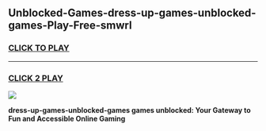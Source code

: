 
## Unblocked-Games-dress-up-games-unblocked-games-Play-Free-smwrl
<h3>
<a href="https://premium76.site?title=dress-up-games-unblocked-games&ref=17A">CLICK TO PLAY</a></h3>
<hr>

<h3>
<a href="https://premium76.site?title=dress-up-games-unblocked-games&ref=17A">CLICK 2 PLAY</a>
  
</h3>

<a href="https://premium76.site?title=dress-up-games-unblocked-games&ref=17A"><img src="https://clearcache.store/games.png"></a>


**dress-up-games-unblocked-games games unblocked: Your Gateway to Fun and Accessible Online Gaming**
